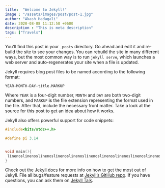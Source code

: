 ```yaml
---
title:  "Welcome to Jekyll!"
image : "/assets/images/post/post-1.jpg"
author: "Akash Hadagali"
date: 2020-08-08 11:12:58 +0600
description : "This is meta description"
tags: ["Travels"]
---
```

You’ll find this post in your `_posts` directory. Go ahead and edit it and re-build the site to see your changes. You can rebuild the site in many different ways, but the most common way is to run `jekyll serve`, which launches a web server and auto-regenerates your site when a file is updated.

Jekyll requires blog post files to be named according to the following format:

`YEAR-MONTH-DAY-title.MARKUP`

Where `YEAR` is a four-digit number, `MONTH` and `DAY` are both two-digit numbers, and `MARKUP` is the file extension representing the format used in the file. After that, include the necessary front matter. Take a look at the source for this post to get an idea about how it works.

Jekyll also offers powerful support for code snippets:

```cpp
#include<bits/stdc++.h>

#define pi 3.14


void main(){
 linenoslinenoslinenoslinenoslinenoslinenoslinenoslinenoslinenoslinenoslinenoslinenoslinenoslinenoslinenoslinenoslinenoslinenos
}
```

Check out the [Jekyll docs][jekyll-docs] for more info on how to get the most out of Jekyll. File all bugs/feature requests at [Jekyll’s GitHub repo][jekyll-gh]. If you have questions, you can ask them on [Jekyll Talk][jekyll-talk].

[jekyll-docs]: https://jekyllrb.com/docs/home
[jekyll-gh]:   https://github.com/jekyll/jekyll
[jekyll-talk]: https://talk.jekyllrb.com/
